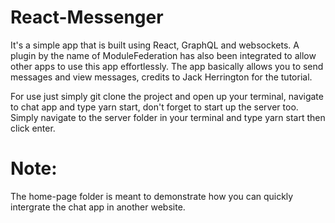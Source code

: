 # React-Messenger

It's a simple app that is built using React, GraphQL and websockets. A plugin by the name of ModuleFederation has also been
integrated to allow other apps to use this app effortlessly.
The app basically allows you to send messages and view messages, credits to Jack Herrington for the tutorial.

For use just simply git clone the project and open up your terminal, navigate to chat app and type yarn start, don't forget
to start up the server too. Simply navigate to the server folder in your terminal and type yarn start then click enter.

# Note:

The home-page folder is meant to demonstrate how you can quickly intergrate the chat app in another website.
